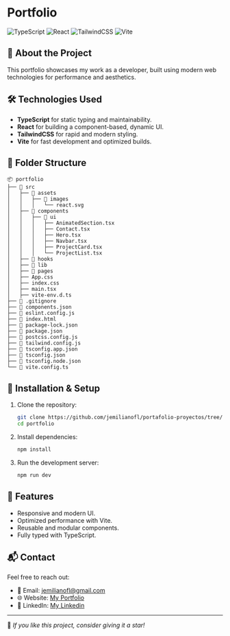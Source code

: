 # Portfolio

![TypeScript](https://img.shields.io/badge/TypeScript-3178C6?style=for-the-badge&logo=typescript&logoColor=white)
![React](https://img.shields.io/badge/React-61DAFB?style=for-the-badge&logo=react&logoColor=black)
![TailwindCSS](https://img.shields.io/badge/TailwindCSS-06B6D4?style=for-the-badge&logo=tailwindcss&logoColor=white)
![Vite](https://img.shields.io/badge/Vite-646CFF?style=for-the-badge&logo=vite&logoColor=white)

## 🚀 About the Project
This portfolio showcases my work as a developer, built using modern web technologies for performance and aesthetics.

## 🛠 Technologies Used
- **TypeScript** for static typing and maintainability.
- **React** for building a component-based, dynamic UI.
- **TailwindCSS** for rapid and modern styling.
- **Vite** for fast development and optimized builds.

## 📂 Folder Structure
```plaintext
📦 portfolio
├── 📂 src
│   ├── 📂 assets
│   │   ├── 📂 images
│   │   │   └── react.svg
│   ├── 📂 components
│   │   ├── 📂 ui
│   │   │   ├── AnimatedSection.tsx
│   │   │   ├── Contact.tsx
│   │   │   ├── Hero.tsx
│   │   │   ├── Navbar.tsx
│   │   │   ├── ProjectCard.tsx
│   │   │   └── ProjectList.tsx
│   ├── 📂 hooks
│   ├── 📂 lib
│   ├── 📂 pages
│   ├── App.css
│   ├── index.css
│   ├── main.tsx
│   ├── vite-env.d.ts
├── 📄 .gitignore
├── 📄 components.json
├── 📄 eslint.config.js
├── 📄 index.html
├── 📄 package-lock.json
├── 📄 package.json
├── 📄 postcss.config.js
├── 📄 tailwind.config.js
├── 📄 tsconfig.app.json
├── 📄 tsconfig.json
├── 📄 tsconfig.node.json
└── 📄 vite.config.ts
```

## 🔧 Installation & Setup
1. Clone the repository:
   ```bash
   git clone https://github.com/jemilianofl/portafolio-proyectos/tree/master
   cd portfolio
   ```
2. Install dependencies:
   ```bash
   npm install
   ```
3. Run the development server:
   ```bash
   npm run dev
   ```

## 📌 Features
- Responsive and modern UI.
- Optimized performance with Vite.
- Reusable and modular components.
- Fully typed with TypeScript.

## 📬 Contact
Feel free to reach out:
- 📧 Email: jemilianofl@gmail.com
- 🌐 Website: [My Portfolio](https://portfoliojeftech.vercel.app)
- 💼 LinkedIn: [My Linkedin](https://www.linkedin.com/in/jemiliano-flores/)

---

🌟 *If you like this project, consider giving it a star!*





